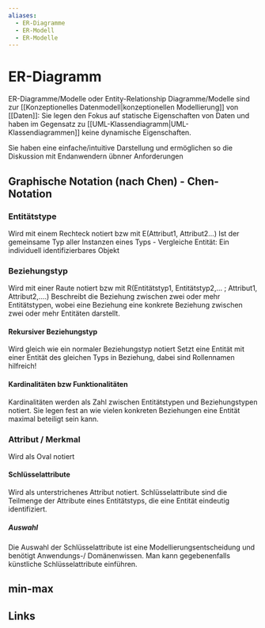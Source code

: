 ```yaml
---
aliases:
  - ER-Diagramme
  - ER-Modell
  - ER-Modelle
---
```

# ER-Diagramm 
ER-Diagramme/Modelle oder Entity-Relationship Diagramme/Modelle sind zur [[Konzeptionelles Datenmodell|konzeptionellen Modellierung]] von [[Daten]]:
Sie legen den Fokus auf statische Eigenschaften von Daten und haben im Gegensatz zu [[UML-Klassendiagramm|UML-Klassendiagrammen]] keine dynamische Eigenschaften.

Sie haben eine einfache/intuitive Darstellung und ermöglichen so die Diskussion mit Endanwendern übnner Anforderungen

## Graphische Notation (nach Chen) - Chen-Notation
### Entitätstype
Wird mit einem Rechteck notiert bzw mit E(Attribut1, Attribut2...)
Ist der gemeinsame Typ aller Instanzen eines Typs - Vergleiche Entität: Ein individuell identifizierbares Objekt
### Beziehungstyp
Wird mit einer Raute notiert bzw mit R(Entitätstyp1, Entitätstyp2,... ; Attribut1, Attribut2,....)
Beschreibt die Beziehung zwischen zwei oder mehr Entitätstypen, wobei eine Beziehung eine konkrete Beziehung zwischen zwei oder mehr Entitäten darstellt.
#### Rekursiver Beziehungstyp
Wird gleich wie ein normaler Beziehungstyp notiert
Setzt eine Entität mit einer Entität des gleichen Typs in Beziehung, dabei sind Rollennamen hilfreich!
#### Kardinalitäten bzw Funktionalitäten
Kardinalitäten werden als Zahl zwischen Entitätstypen und Beziehungstypen notiert.
Sie legen fest an wie vielen konkreten Beziehungen eine Entität maximal beteiligt sein kann.
### Attribut / Merkmal
Wird als Oval notiert
#### Schlüsselattribute
Wird als unterstrichenes Attribut notiert.
Schlüsselattribute sind die Teilmenge der Attribute eines Entitätstyps, die eine Entität eindeutig identifiziert. 
##### Auswahl
Die Auswahl der Schlüsselattribute ist eine Modellierungsentscheidung und benötigt Anwendungs-/ Domänenwissen.
Man kann gegebenenfalls künstliche Schlüsselattribute einführen.
## min-max
## Links